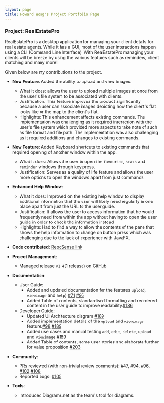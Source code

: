 ```yaml
---
layout: page
title: Howard Wong's Project Portfolio Page
---
```


### Project: RealEstatePro

RealEstatePro is a desktop application for managing your client details for real estate agents. While it has a GUI, most of the user interactions happen using a CLI (Command Line Interface). With RealEstatePro managing your clients will be breeze by using the various features such as reminders, client matching and many more!

Given below are my contributions to the project.

* **New Feature**: Added the ability to upload and view images.
  * What it does: allows the user to upload multiple images at once from the user's file system to be associated with clients.
  * Justification: This feature improves the product significantly because a user can associate images depicting how the client's flat looks like or the map to the client's flat.
  * Highlights: This enhancement affects existing commands. The implementation was challenging as it required interaction with the user's file system which provided more aspects to take note of such as file format and file path.  The implementation was also challenging as it required additions and changes to existing commands.

* **New Feature**: Added Keyboard shortcuts to existing commands that required opening of another window within the app.
  * What it does: Allows the user to open the `favourite`, `stats` and `reminder` windows through key press.
  * Justification: Serves as a quality of life feature and allows the user more options to open the windows apart from just commands.

* **Enhanced Help Window**:
  * What it does: Improved on the existing help window to display additional information that the user will likely need regularly in one place apart from just the URL to the user guide.
  * Justification: It allows the user to access information that he would frequently need from within the app without having to open the user guide in order to check the information instead
  * Highlights: Had to find a way to allow the contents of the pane that shows the help information to change on button press which was challenging due to the lack of experience with JavaFX.

* **Code contributed**: [RepoSense link](https://nus-cs2103-ay2122s2.github.io/tp-dashboard/?search=&sort=groupTitle&sortWithin=title&timeframe=commit&mergegroup=&groupSelect=groupByRepos&breakdown=true&checkedFileTypes=docs~functional-code~test-code~other&since=2022-02-18&tabOpen=true&tabType=authorship&tabAuthor=howardwhw2&tabRepo=AY2122S2-CS2103-W16-4%2Ftp%5Bmaster%5D&authorshipIsMergeGroup=false&authorshipFileTypes=docs~functional-code~test-code~other&authorshipIsBinaryFileTypeChecked=false)

* **Project Management**:
  * Managed release `v1.4`(1 release) on GitHub

* **Documentation**:
  * User Guide:
    * Added and updated documentation for the features `upload`, `viewimage` and `help`) [\#71](https://github.com/AY2122S2-CS2103-W16-4/tp/pull/71) [\#95](https://github.com/AY2122S2-CS2103-W16-4/tp/pull/95)
    * Added Table of contents, standardised formatting  and reordered content in the user guide to improve readability.[\#186](https://github.com/AY2122S2-CS2103-W16-4/tp/pull/186)
  * Developer Guide:
    * Updated Ui Architecture diagram [\#189](https://github.com/AY2122S2-CS2103-W16-4/tp/pull/189)
    * Added implementation details of the `upload` and `viewimage` feature.[\#98](https://github.com/AY2122S2-CS2103-W16-4/tp/pull/98) [\#189](https://github.com/AY2122S2-CS2103-W16-4/tp/pull/189)
    * Added use cases and manual testing `add`, `edit`, `delete`, `upload` and `viewimage` [\#189](https://github.com/AY2122S2-CS2103-W16-4/tp/pull/189)
    * Added Table of contents, some user stories and elaborate further for value proposition [\#203](https://github.com/AY2122S2-CS2103-W16-4/tp/pull/203)

* **Community**:
  * PRs reviewed (with non-trivial review comments): [\#47](https://github.com/AY2122S2-CS2103-W16-4/tp/pull/47), [\#94](https://github.com/AY2122S2-CS2103-W16-4/tp/pull/94), [\#96](https://github.com/AY2122S2-CS2103-W16-4/tp/pull/96), [\#102](https://github.com/AY2122S2-CS2103-W16-4/tp/pull/102) [\#108](https://github.com/AY2122S2-CS2103-W16-4/tp/pull/108)
  * Reported bugs: [\#105](https://github.com/AY2122S2-CS2103-W16-4/tp/issues/105)

* **Tools**:
  * Introduced Diagrams.net as the team's tool for diagrams.

